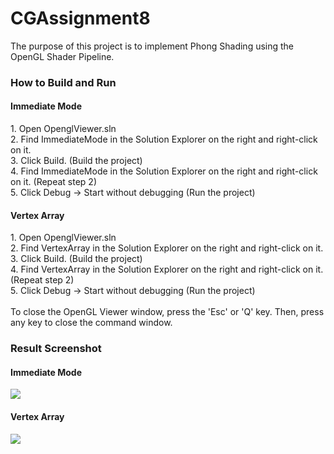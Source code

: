 # CGAssignment8

The purpose of this project is to implement Phong Shading using the OpenGL Shader Pipeline.

<h3>How to Build and Run</h3>
<h4>Immediate Mode</h4>
1. Open OpenglViewer.sln<br>
2. Find ImmediateMode in the Solution Explorer on the right and right-click on it.<br>
3. Click Build. (Build the project)<br>
4. Find ImmediateMode in the Solution Explorer on the right and right-click on it. (Repeat step 2)<br>
5. Click Debug -> Start without debugging (Run the project)
<br>
<h4>Vertex Array</h4>
1. Open OpenglViewer.sln<br>
2. Find VertexArray in the Solution Explorer on the right and right-click on it.<br>
3. Click Build. (Build the project)<br>
4. Find VertexArray in the Solution Explorer on the right and right-click on it. (Repeat step 2)<br>
5. Click Debug -> Start without debugging (Run the project)
<br><br>
To close the OpenGL Viewer window, press the 'Esc' or 'Q' key. Then, press any key to close the command window.
<br>
<h3>Result Screenshot</h3>
<h4>Immediate Mode</h4>
<img src="https://github.com/user-attachments/assets/6a4b628f-3b0f-4694-9775-a7262e54e3fa">
<br>
<h4>Vertex Array</h4>
<img src="https://github.com/user-attachments/assets/0914adc5-305a-4261-9e48-9d54b6fa2ade">
